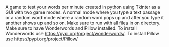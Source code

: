 A game to test your words per minute created in python using Tkinter as a GUI with two game modes. A normal mode where you type a text passage or a random word mode where a random word pops up and after you type it another shows up and so on.
Make sure to run with all files in on directory.
Make sure to have Wonderwords and Pillow installed. To install Wonderwords use https://pypi.org/project/wonderwords/. To install Pillow use https://pypi.org/project/Pillow/
